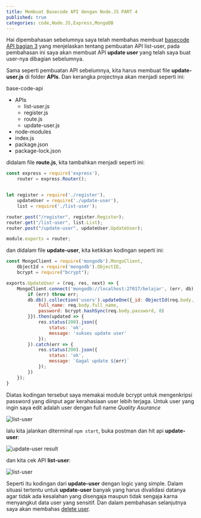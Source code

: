 ```yaml
---
title: Membuat Basecode API dengan Node.JS PART 4
published: true
categories: code,Node.JS,Express,MongoDB
---
```

Hai dipembahasan sebelumnya saya telah membahas membuat [basecode API bagian 3](https://razidev.github.io/Membuat-Basecode-API-dengan-NodeJs-PT3) yang menjelaskan tentang pembuatan API list-user, pada pembahasan ini saya akan membuat API **update user** yang telah saya buat user-nya dibagian sebelumnya.

Sama seperti pembuatan API sebelumnya, kita harus membuat file **update-user.js** di folder **APIs**. Dan kerangka projectnya akan menjadi seperti ini:

base-code-api
- APIs
    - list-user.js
    - register.js
    - route.js
    - update-user.js
- node-modules
- index.js
- package.json
- package-lock.json

didalam file **route.js**, kita tambahkan menjadi seperti ini:

```js
const express = require('express'),
    router = express.Router();


let register = require('./register'),
    updateUser = require('./update-user'),
    list = require('./list-user');

router.post("/register", register.Register);
router.get("/list-user", list.List);
router.post("/update-user", updateUser.UpdateUser);

module.exports = router;
```

dan didalam file **update-user**, kita ketikkan kodingan seperti ini:

```js
const MongoClient = require('mongodb').MongoClient,
    ObjectId = require('mongodb').ObjectID,
    bcrypt = require("bcrypt");

exports.UpdateUser = (req, res, next) => {
    MongoClient.connect('mongodb://localhost:27017/belajar', (err, db) =>{
        if (err) throw err;
        db.db().collection('users').updateOne({_id: ObjectId(req.body._id)}, {$set: {
            full_name: req.body.full_name,
            password: bcrypt.hashSync(req.body.password, 8)
        }}).then(updated => {
            res.status(200).json({
                status: 'ok',
                message: 'sukses update user'
            });
        }).catch(err => {
            res.status(200).json({
                status: 'ok',
                message: `Gagal update ${err}`
            });
        })
    });
}
```

Diatas kodingan tersebut saya memakai module bcrypt untuk mengenkripsi password yang diinput agar kerahasiaan user lebih terjaga. Untuk user yang ingin saya edit adalah user dengan full name _Quality Asurance_

![list-user](https://i.ibb.co/wwbzyDp/Capture.png)

lalu kita jalankan diterminal `npm start`, buka postman dan hit api **update-user**:

![update-user result](https://i.ibb.co/MngM2zD/Capture.png)

dan kita cek API **list-user**:

![list-user](https://i.ibb.co/tJG7LMc/Capture.png)

Seperti itu kodingan dari **update-user** dengan logic yang simple. Dalam situasi tertentu untuk **update-user** banyak yang harus divalidasi datanya agar tidak ada kesalahan yang disengaja maupun tidak sengaja karna menyangkut data user yang sensitif. Dan dalam pembahasan selanjutnya saya akan membahas [delete user](https://razidev.github.io/Membuat-Basecode-API-dengan-NodeJs-PT5).